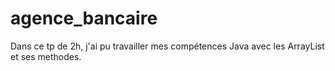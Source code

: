 # agence_bancaire

Dans ce tp de 2h, j'ai pu travailler mes compétences Java avec les ArrayList et ses methodes.
